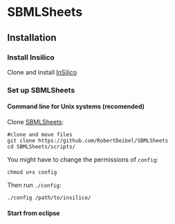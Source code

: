 # SBMLSheets


## Installation
### Install Insilico

Clone and install [InSilico](https://github.com/draeger-lab/insilico "Draeger Lab: Insilico")
### Set up SBMLSheets
#### Command line for Unix systems (recomended)

Clone [SBMLSheets](https://github.com/RobertDeibel/SBMLSheets):
```
#clone and move files 
git clone https://github.com/RobertDeibel/SBMLSheets
cd SBMLSheets/scripts/
```
You might have to change the permissions of `config`:
```
chmod u+x config
```
Then run `./config`:
```
./config /path/to/insilico/
```

#### Start from eclipse


